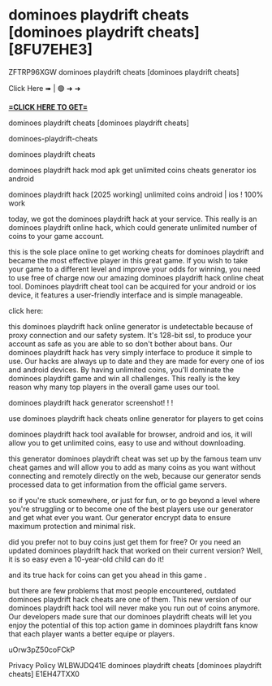 # dominoes playdrift cheats [dominoes playdrift cheats] [8FU7EHE3]

ZFTRP96XGW dominoes playdrift cheats [dominoes playdrift cheats]

Click Here ➠ | 🟢 ➜ ➜ 

**[=CLICK HERE TO GET=](https://www.google.com/url?q=https%3A%2F%2Fappbitly.com%2FuxHKU)**

dominoes playdrift cheats [dominoes playdrift cheats]

dominoes-playdrift-cheats

dominoes playdrift cheats

dominoes playdrift hack mod apk get unlimited coins cheats generator ios android

dominoes playdrift hack [2025 working] unlimited coins android | ios ! 100% work

today, we got the dominoes playdrift hack at your service. This really is an dominoes playdrift online hack, which could generate unlimited number of coins to your game account. 

this is the sole place online to get working cheats for dominoes playdrift and became the most effective player in this great game. If you wish to take your game to a different level and improve your odds for winning, you need to use free of charge now our amazing dominoes playdrift hack online cheat tool. Dominoes playdrift cheat tool can be acquired for your android or ios device, it features a user-friendly interface and is simple manageable. 

click here:

this dominoes playdrift hack online generator is undetectable because of proxy connection and our safety system. It's 128-bit ssl, to produce your account as safe as you are able to so don't bother about bans. Our dominoes playdrift hack has very simply interface to produce it simple to use. Our hacks are always up to date and they are made for every one of ios and android devices. By having unlimited coins, you'll dominate the dominoes playdrift game and win all challenges. This really is the key reason why many top players in the overall game uses our tool. 

dominoes playdrift hack generator screenshot! ! !

use dominoes playdrift hack cheats online generator for players to get coins

dominoes playdrift hack tool available for browser, android and ios, it will allow you to get unlimited coins, easy to use and without downloading. 

this generator dominoes playdrift cheat was set up by the famous team unv cheat games and will allow you to add as many coins as you want without connecting and remotely directly on the web, because our generator sends processed data to get information from the official game servers. 

so if you're stuck somewhere, or just for fun, or to go beyond a level where you're struggling or to become one of the best players use our generator and get what ever you want. Our generator encrypt data to ensure maximum protection and minimal risk. 

did you prefer not to buy coins just get them for free? Or you need an updated dominoes playdrift hack that worked on their current version? Well, it is so easy even a 10-year-old child can do it!

and its true hack for coins can get you ahead in this game . 

but there are few problems that most people encountered, outdated dominoes playdrift hack cheats are one of them. This new version of our dominoes playdrift hack tool will never make you run out of coins anymore. Our developers made sure that our dominoes playdrift cheats will let you enjoy the potential of this top action game in dominoes playdrift fans know that each player wants a better equipe or players. 

uOrw3pZ50coFCkP

Privacy Policy WLBWJDQ41E dominoes playdrift cheats [dominoes playdrift cheats] E1EH47TXX0


